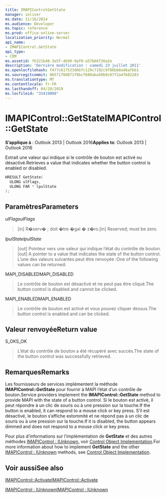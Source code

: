 ```yaml
---
title: IMAPIControlGetState
manager: soliver
ms.date: 11/16/2014
ms.audience: Developer
ms.topic: reference
ms.prod: office-online-server
localization_priority: Normal
api_name:
- IMAPIControl.GetState
api_type:
- COM
ms.assetid: fb321b48-3e5f-4b99-9af0-a57b66f26a2e
description: 'Derniére modification : samedi 23 juillet 2011'
ms.openlocfilehash: f477c617533d66fc129c7192c9f86bb8a46afbb1
ms.sourcegitcommit: 8657170d071f9bcf680aba50b9c07f2a4fb82283
ms.translationtype: MT
ms.contentlocale: fr-FR
ms.lasthandoff: 04/28/2019
ms.locfileid: "33419008"
---
```

# <a name="imapicontrolgetstate"></a><span data-ttu-id="c0b97-103">IMAPIControl::GetState</span><span class="sxs-lookup"><span data-stu-id="c0b97-103">IMAPIControl::GetState</span></span>

  
  
<span data-ttu-id="c0b97-104">**S’applique à** : Outlook 2013 | Outlook 2016</span><span class="sxs-lookup"><span data-stu-id="c0b97-104">**Applies to**: Outlook 2013 | Outlook 2016</span></span> 
  
<span data-ttu-id="c0b97-105">Extrait une valeur qui indique si le contrôle de bouton est activé ou désactivé.</span><span class="sxs-lookup"><span data-stu-id="c0b97-105">Retrieves a value that indicates whether the button control is enabled or disabled.</span></span>
  
```cpp
HRESULT GetState(
  ULONG ulFlags,
  ULONG FAR * lpulState
);
```

## <a name="parameters"></a><span data-ttu-id="c0b97-106">Paramètres</span><span class="sxs-lookup"><span data-stu-id="c0b97-106">Parameters</span></span>

 <span data-ttu-id="c0b97-107">_ulFlags_</span><span class="sxs-lookup"><span data-stu-id="c0b97-107">_ulFlags_</span></span>
  
> <span data-ttu-id="c0b97-108">[in] R�serv� ; doit �tre �gal � z�ro.</span><span class="sxs-lookup"><span data-stu-id="c0b97-108">[in] Reserved; must be zero.</span></span>
    
 <span data-ttu-id="c0b97-109">_lpulState_</span><span class="sxs-lookup"><span data-stu-id="c0b97-109">_lpulState_</span></span>
  
> <span data-ttu-id="c0b97-110">[out] Pointeur vers une valeur qui indique l’état du contrôle de bouton.</span><span class="sxs-lookup"><span data-stu-id="c0b97-110">[out] A pointer to a value that indicates the state of the button control.</span></span> <span data-ttu-id="c0b97-111">L’une des valeurs suivantes peut être renvoyée :</span><span class="sxs-lookup"><span data-stu-id="c0b97-111">One of the following values can be returned:</span></span>
    
<span data-ttu-id="c0b97-112">MAPI_DISABLED</span><span class="sxs-lookup"><span data-stu-id="c0b97-112">MAPI_DISABLED</span></span> 
  
> <span data-ttu-id="c0b97-113">Le contrôle de bouton est désactivé et ne peut pas être cliqué.</span><span class="sxs-lookup"><span data-stu-id="c0b97-113">The button control is disabled and cannot be clicked.</span></span> 
    
<span data-ttu-id="c0b97-114">MAPI_ENABLED</span><span class="sxs-lookup"><span data-stu-id="c0b97-114">MAPI_ENABLED</span></span> 
  
> <span data-ttu-id="c0b97-115">Le contrôle de bouton est activé et vous pouvez cliquer dessus.</span><span class="sxs-lookup"><span data-stu-id="c0b97-115">The button control is enabled and can be clicked.</span></span>
    
## <a name="return-value"></a><span data-ttu-id="c0b97-116">Valeur renvoyée</span><span class="sxs-lookup"><span data-stu-id="c0b97-116">Return value</span></span>

<span data-ttu-id="c0b97-117">S_OK</span><span class="sxs-lookup"><span data-stu-id="c0b97-117">S_OK</span></span> 
  
> <span data-ttu-id="c0b97-118">L’état du contrôle de bouton a été récupéré avec succès.</span><span class="sxs-lookup"><span data-stu-id="c0b97-118">The state of the button control was successfully retrieved.</span></span>
    
## <a name="remarks"></a><span data-ttu-id="c0b97-119">Remarques</span><span class="sxs-lookup"><span data-stu-id="c0b97-119">Remarks</span></span>

<span data-ttu-id="c0b97-120">Les fournisseurs de services implémentent la méthode **IMAPIControl::GetState** pour fournir à MAPI l’état d’un contrôle de bouton.</span><span class="sxs-lookup"><span data-stu-id="c0b97-120">Service providers implement the **IMAPIControl::GetState** method to provide MAPI with the state of a button control.</span></span> <span data-ttu-id="c0b97-121">Si le bouton est activé, il peut répondre à un clic de souris ou à une pression sur la touche.</span><span class="sxs-lookup"><span data-stu-id="c0b97-121">If the button is enabled, it can respond to a mouse click or key press.</span></span> <span data-ttu-id="c0b97-122">S’il est désactivé, le bouton s’affiche estommité et ne répond pas à un clic de souris ou à une pression sur la touche.</span><span class="sxs-lookup"><span data-stu-id="c0b97-122">If it is disabled, the button appears dimmed and does not respond to a mouse click or key press.</span></span> 
  
<span data-ttu-id="c0b97-123">Pour plus d’informations sur l’implémentation de **GetState** et des autres méthodes [IMAPIControl : IUnknown,](imapicontroliunknown.md) voir [Control Object Implementation](control-object-implementation.md).</span><span class="sxs-lookup"><span data-stu-id="c0b97-123">For more information about how to implement **GetState** and the other [IMAPIControl : IUnknown](imapicontroliunknown.md) methods, see [Control Object Implementation](control-object-implementation.md).</span></span>
  
## <a name="see-also"></a><span data-ttu-id="c0b97-124">Voir aussi</span><span class="sxs-lookup"><span data-stu-id="c0b97-124">See also</span></span>



[<span data-ttu-id="c0b97-125">IMAPIControl::Activate</span><span class="sxs-lookup"><span data-stu-id="c0b97-125">IMAPIControl::Activate</span></span>](imapicontrol-activate.md)
  
[<span data-ttu-id="c0b97-126">IMAPIControl : IUnknown</span><span class="sxs-lookup"><span data-stu-id="c0b97-126">IMAPIControl : IUnknown</span></span>](imapicontroliunknown.md)

